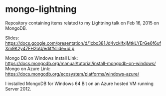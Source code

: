# mongo-lightning
Repository containing items related to my Lightning talk on Feb 16, 2015 on MongoDB.

Slides: https://docs.google.com/presentation/d/1cbx381Jd4vckifxjMtkLYErGe6f6ufXm9K2y47FH2oU/edit#slide=id.p

Mongo DB on Windows Install Link: https://docs.mongodb.org/manual/tutorial/install-mongodb-on-windows/
Mongo on Azure Link: https://docs.mongodb.org/ecosystem/platforms/windows-azure/

I installed MongoDB for Windows 64 Bit on an Azure hosted VM running Server 2012.
